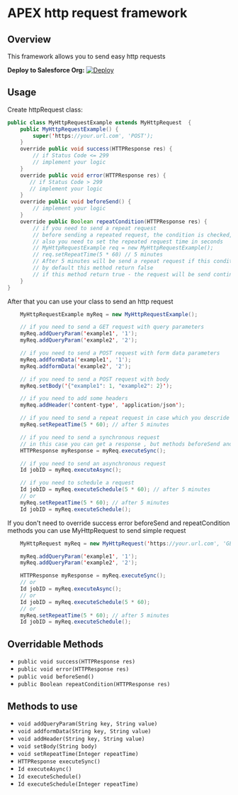 # APEX http request framework
## Overview

This framework allows you to send easy http requests

**Deploy to Salesforce Org:**
[![Deploy](https://raw.githubusercontent.com/afawcett/githubsfdeploy/master/deploy.png)](https://githubsfdeploy.herokuapp.com/?owner=gyk088&repo=APEX-http-request-framework&ref=master)

## Usage

Create httpRequest class:

```java
public class MyHttpRequestExample extends MyHttpRequest  {
    public MyHttpRequestExample() {
        super('https://your.url.com', 'POST');
    }
    override public void success(HTTPResponse res) {
        // if Status Code <= 299
        // implement your logic
    }
    override public void error(HTTPResponse res) {
       // if Status Code > 299
       // implement your logic
    }
    override public void beforeSend() {
        // implement your logic
    }
    override public Boolean repeatCondition(HTTPResponse res) {
        // if you need to send a repeat request
        // before sending a repeated request, the condition is checked, which should be described in this method
        // also you need to set the repeated request time in seconds
        // MyHttpRequestExample req = new MyHttpRequestExample();
        // req.setRepeatTime(5 * 60) // 5 minutes
        // After 5 minutes will be send a repeat request if this condition return true
        // by default this method return false
        // if this method return true - the request will be send continuously after RepeatTime seconds
    }
}
```
After that you can use your class to send an http request

```java
    MyHttpRequestExample myReq = new MyHttpRequestExample();

    // if you need to send a GET request with query parameters
    myReq.addQueryParam('example1', '1');
    myReq.addQueryParam('example2', '2');

    // if you need to send a POST request with form data parameters
    myReq.addformData('example1', '1');
    myReq.addformData('example2', '2');

    // if you need to send a POST request with body
    myReq.setBody('{"example1": 1, "example2": 2}');

    // if you need to add some headers
    myReq.addHeader('content-type', 'application/json');

    // if you need to send a repeat request in case which you descride in the repeatCondition method
    myReq.setRepeatTime(5 * 60); // after 5 minutes

    // if you need to send a synchronous request
    // in this case you can get a response , but methods beforeSend and success or error methods will also be called
    HTTPResponse myResponse = myReq.executeSync();

    // if you need to send an asynchronous request
    Id jobID = myReq.executeAsync();

    // if you need to schedule a request
    Id jobID = myReq.executeSchedule(5 * 60); // after 5 minutes
    // or
    myReq.setRepeatTime(5 * 60); // after 5 minutes
    Id jobID = myReq.executeSchedule();
```
If you don't need to override success error beforeSend and repeatCondition methods you can use MyHttpRequest to send simple request
```java
    MyHttpRequest myReq = new MyHttpRequest('https://your.url.com', 'GET');

    myReq.addQueryParam('example1', '1');
    myReq.addQueryParam('example2', '2');

    HTTPResponse myResponse = myReq.executeSync();
    // or
    Id jobID = myReq.executeAsync();
    // or
    Id jobID = myReq.executeSchedule(5 * 60);
    // or
    myReq.setRepeatTime(5 * 60); // after 5 minutes
    Id jobID = myReq.executeSchedule();
```
## Overridable Methods
* `public void success(HTTPResponse res)`
* `public void error(HTTPResponse res)`
* `public void beforeSend()`
* `public Boolean repeatCondition(HTTPResponse res)`

## Methods to use
* `void addQueryParam(String key, String value)`
* `void addformData(String key, String value)`
* `void addHeader(String key, String value)`
* `void setBody(String body)`
* `void setRepeatTime(Integer repeatTime)`
* `HTTPResponse executeSync()`
* `Id executeAsync()`
* `Id executeSchedule()`
* `Id executeSchedule(Integer repeatTime)`
